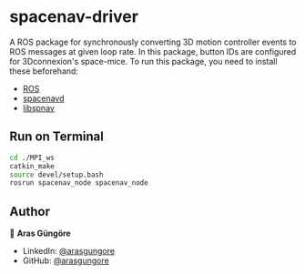 # spacenav-driver

A ROS package for synchronously converting 3D motion controller events to ROS messages at given loop rate. In this package, button IDs are configured for 3Dconnexion's space-mice. To run this package, you need to install these beforehand:
- [ROS](http://wiki.ros.org/ROS/Installation)
- [spacenavd](https://github.com/FreeSpacenav/spacenavd)
- [libspnav](https://github.com/FreeSpacenav/libspnav)



## Run on Terminal

```sh
cd ./MPI_ws
catkin_make
source devel/setup.bash
rosrun spacenav_node spacenav_node
```



## Author

👤 **Aras Güngöre**

* LinkedIn: [@arasgungore](https://www.linkedin.com/in/arasgungore)
* GitHub: [@arasgungore](https://github.com/arasgungore)
